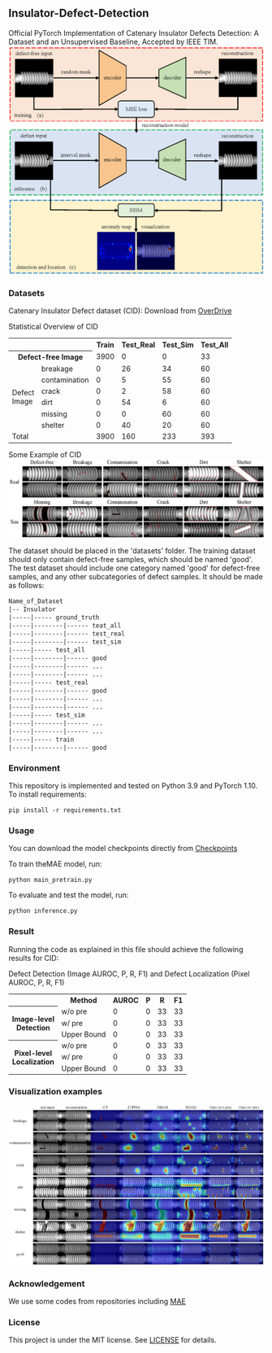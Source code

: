 ## Insulator-Defect-Detection
Official PyTorch Implementation of Catenary Insulator Defects Detection: A Dataset and an Unsupervised Baseline, Accepted by IEEE TIM.
![Framework](docs/overview.png)

### Datasets
Catenary Insulator Defect dataset (CID): Download from [OverDrive]()

Statistical Overview of CID
<table>
    <tr>
        <th colspan=2></th>
        <th align="center">Train</th>
        <th>Test_Real</th>
        <th>Test_Sim</th>
        <th>Test_All</th>
    </tr>
    <tr>
    <th colspan=2 >Defect-free Image</th>
        <!-- bgcolor=#ffffcc -->
        <td>3900</td>
        <td>0</td>
        <td>0</td>
        <td>33</td>
    </tr>
    <tr>
        <td rowspan=6>Defect<br>Image</td>
        <td>breakage</td>
        <td>0</td>
        <td>26</td>
        <td>34</td>
        <td>60</td>
    </tr>
        <td>contamination</td>
        <td>0</td>
        <td>5</td>
        <td>55</td>
        <td>60</td>
    </tr>
        <td>crack</td>
        <td>0</td>
        <td>2</td>
        <td>58</td>
        <td>60</td>
    </tr>
        <td>dirt</td>
        <td>0</td>
        <td>54</td>
        <td>6</td>
        <td>60</td>
    </tr>
        <td>missing</td>
        <td>0</td>
        <td>0</td>
        <td>60</td>
        <td>60</td>
    </tr>
        <td>shelter</td>
        <td>0</td>
        <td>40</td>
        <td>20</td>
        <td>60</td>
    </tr>
    <tr>
        <td colspan=2 >Total</td>
        <td>3900</td>
        <td>160</td>
        <td>233</td>
        <td>393</td>
    </tr>
</table>

Some Example of CID
![Figure](./docs/dataset.png)

The dataset should be placed in the 'datasets' folder. 
The training dataset should only contain defect-free samples, which should be named 'good'. 
The test dataset should include one category named 'good' for defect-free samples, and any other subcategories of defect samples. It should be made as follows:

```shell
Name_of_Dataset
|-- Insulator
|-----|----- ground_truth
|-----|--------|------ teat_all
|-----|--------|------ test_real
|-----|--------|------ test_sim
|-----|----- test_all
|-----|--------|------ good
|-----|--------|------ ...
|-----|--------|------ ...
|-----|----- test_real
|-----|--------|------ good
|-----|--------|------ ...
|-----|--------|------ ...
|-----|----- test_sim
|-----|--------|------ ...
|-----|--------|------ ...
|-----|----- train
|-----|--------|------ good
```

### Environment
This repository is implemented and tested on Python 3.9 and PyTorch 1.10.
To install requirements:

```setup
pip install -r requirements.txt
```

### Usage
You can download the model checkpoints directly from [Checkpoints]()

To train theMAE model, run:

```train
python main_pretrain.py
```

To evaluate and test the model, run:

```eval
python inference.py
```


### Result
Running the code as explained in this file should achieve the following results for CID:

Defect Detection (Image AUROC, P, R, F1) and Defect Localization (Pixel AUROC, P, R, F1)

<table>
    <tr>
        <th> </th>
        <th>Method</th>
        <th>AUROC</th>
        <th>P</th>
        <th>R</th>
        <th>F1</th>
    </tr>
    <tr>
        <th rowspan=3>Image-level<br>Detection</th>
        <td>w/o pre</td>
        <td>0</td>
        <td>0</td>
        <td>33</td>
        <td>33</td>
    </tr>
        <td>w/ pre</td>
        <td>0</td>
        <td>0</td>
        <td>33</td>
        <td>33</td>
    </tr>
        <td>Upper Bound</td>
        <td>0</td>
        <td>0</td>
        <td>33</td>
        <td>33</td>
    </tr>
        <tr>
        <th rowspan=3>Pixel-level<br>Localization</th>
        <td>w/o pre</td>
        <td>0</td>
        <td>0</td>
        <td>33</td>
        <td>33</td>
    </tr>
        <td>w/ pre</td>
        <td>0</td>
        <td>0</td>
        <td>33</td>
        <td>33</td>
    </tr>
        <td>Upper Bound</td>
        <td>0</td>
        <td>0</td>
        <td>33</td>
        <td>33</td>
    </tr>
</table>

### Visualization examples

![Result](./docs/result.png)

### Acknowledgement

We use some codes from repositories including [MAE](https://github.com/facebookresearch/mae)

### License
This project is under the MIT license. See [LICENSE](./LICENSE) for details.